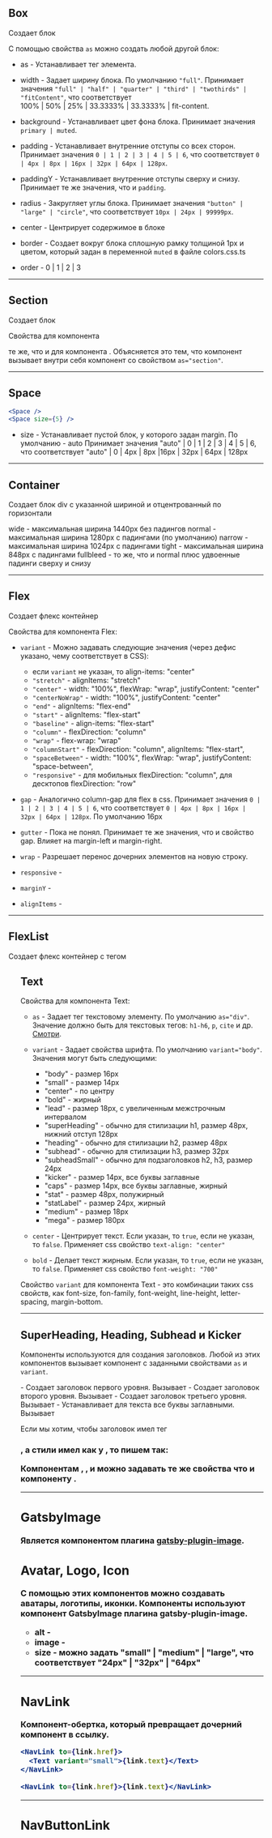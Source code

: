## Box

Создает блок <div></div>

<Box center paddingY={5}></Box>

С помощью свойства `as` можно создать любой другой блок:

<Box as="p"></Box>

- as - Устанавливает тег элемента.

- width - Задает ширину блока. По умолчанию `"full"`. Принимает значения
  `"full" | "half" | "quarter" | "third" | "twothirds" | "fitContent"`,
  что соответствует  
   100% | 50% | 25% | 33.3333% | 33.3333% | fit-content.

- background - Устанавливает цвет фона блока. Принимает значения `primary | muted`.

- padding - Устанавливает внутренние отступы со всех сторон. Принимает значения `0 | 1 | 2 | 3 | 4 | 5 | 6`, что соответствует `0 | 4px | 8px | 16px | 32px | 64px | 128px`.

- paddingY - Устанавливает внутренние отступы сверху и снизу. Принимает те же значения, что и `padding`.

- radius - Закругляет углы блока. Принимает значения `"button" | "large" | "circle"`, что соответствует `10px | 24px | 99999px`.

- center - Центрирует содержимое в блоке

- border - Создает вокруг блока сплошную рамку толщиной 1px и цветом, который задан в переменной `muted` в файле colors.css.ts

- order - 0 | 1 | 2 | 3

---

## Section

Создает блок <section></section>

<Section padding={5} radius="large" background="primary"></Section>
<Section center paddingY={3}></Section>

Свойства для компонента <Section> те же, что и для компонента <Box>. Объясняется это тем, что компонент <Section> вызывает внутри себя компонент <Box> со свойством `as="section"`.

---

## Space

```jsx
<Space />
<Space size={5} />
```

- size - Устанавливает пустой блок, у которого задан margin. По умолчанию - auto
  Принимает значения
  "auto" | 0 | 1 | 2 | 3 | 4 | 5 | 6,
  что соответствует
  "auto" | 0 | 4px | 8px |16px | 32px | 64px | 128px

---

## Container

Создает блок div с указанной шириной и отцентрованный по горизонтали

<Container width="fullbleed"></Container>
<Container className={desktopHeaderNavWrapper}></Container>

wide - максимальная ширина 1440px без падингов
normal - максимальная ширина 1280px с падингами (по умолчанию)
narrow - максимальная ширина 1024px с падингами
tight - максимальная ширина 848px с падингами
fullbleed - то же, что и normal плюс удвоенные падинги сверху и снизу

---

## Flex

Создает флекс контейнер

<Flex gap={4} variant="spaceBetween"></Flex>
<Flex responsive variant="end"></Flex>

Свойства для компонента Flex:

- `variant` - Можно задавать следующие значения (через дефис указано, чему соответствует в CSS):

  - если `variant` не указан, то align-items: "center"
  - `"stretch"` - alignItems: "stretch"
  - `"center"` - width: "100%", flexWrap: "wrap", justifyContent: "center"
  - `"centerNoWrap"` - width: "100%", justifyContent: "center"
  - `"end"` - alignItems: "flex-end"
  - `"start"` - alignItems: "flex-start"
  - `"baseline"` - align-items: "flex-start"
  - `"column"` - flexDirection: "column"
  - `"wrap"` - flex-wrap: "wrap"
  - `"columnStart"` - flexDirection: "column", alignItems: "flex-start",
  - `"spaceBetween"` - width: "100%", flexWrap: "wrap", justifyContent: "space-between",
  - `"responsive"` - для мобильных flexDirection: "column", для десктопов flexDirection: "row"

- `gap` - Аналогично column-gap для flex в css. Принимает значения `0 | 1 | 2 | 3 | 4 | 5 | 6`, что соответствует `0 | 4px | 8px | 16px | 32px | 64px | 128px`. По умолчанию 16px

- `gutter` - Пока не понял. Принимает те же значения, что и свойство gap. Влияет на margin-left и margin-right.

- `wrap` - Разрешает перенос дочерних элементов на новую строку.

- `responsive` -
- `marginY` -
- `alignItems` -

---

## FlexList

Создает флекс контейнер с тегом <ul>

<FlexList wrap gap={4}></FlexList>
---

## Text

<Text as="h1" center></Text>
<Text variant="lead" bold></Text>

Свойства для компонента Text:

- `as` - Задает тег текстовому элементу. По умолчанию `as="div"`. Значение должно быть для текстовых тегов: `h1-h6`, `p`, `cite` и др. [Смотри](https://html5book.ru/html-text/).

- `variant` - Задает свойства шрифта. По умолчанию `variant="body"`. Значения могут быть следующими:

  - "body" - размер 16px
  - "small" - размер 14px
  - "center" - по центру
  - "bold" - жирный
  - "lead" - размер 18px, с увеличенным межстрочным интервалом
  - "superHeading" - обычно для стилизации h1, размер 48px, нижний отступ 128px
  - "heading" - обычно для стилизации h2, размер 48px
  - "subhead" - обычно для стилизации h3, размер 32px
  - "subheadSmall" - обычно для подзаголовков h2, h3, размер 24px
  - "kicker" - размер 14px, все буквы заглавные
  - "caps" - размер 14px, все буквы заглавные, жирный
  - "stat" - размер 48px, полужирный
  - "statLabel" - размер 24px, жирный
  - "medium" - размер 18px
  - "mega" - размер 180px

- `center` - Центрирует текст. Если указан, то `true`, если не указан, то `false`. Применяет css свойство `text-align: "center"`

- `bold` - Делает текст жирным. Если указан, то `true`, если не указан, то `false`. Применяет css свойство `font-weight: "700"`

Свойство `variant` для компонента Text - это комбинации таких css свойств, как font-size, fon-family, font-weight, line-height, letter-spacing, margin-bottom.

---

## SuperHeading, Heading, Subhead и Kicker

<Heading center></Heading>

Компоненты используются для создания заголовков. Любой из этих компонентов вызывает компонент <Text> с заданными свойствами `as` и `variant`.

<SuperHeading> - Создает заголовок первого уровня. Вызывает <Text as="h1" variant="superHeading" />
<Heading> - Создает заголовок второго уровня. Вызывает <Text as="h2" variant="heading" />
<Subhead> - Создает заголовок третьего уровня. Вызывает <Text as="h3" variant="subhead" />
<Kicker> - Устанавливает для текста все буквы заглавными. Вызывает <Text variant="kicker" />

Если мы хотим, чтобы заголовок имел тег <h1>, а стили имел как у <Heading>, то пишем так:

<Heading as="h1"></Heading>

Компонентам <SuperHeading>, <Heading>, <Subhead> и <Kicker> можно задавать те же свойства что и компоненту <Text>.

---

## GatsbyImage

Является компонентом плагина [gatsby-plugin-image](https://www.gatsbyjs.com/plugins/gatsby-plugin-image/).

<GatsbyImage alt={props.image.alt} image={getImage(props.image.gatsbyImageData)} className={desktopHeroBottomLayer} />

## Avatar, Logo, Icon

<Icon alt={props.image.alt} image={props.image.gatsbyImageData} size="large" />

С помощью этих компонентов можно создавать аватары, логотипы, иконки. Компоненты используют компонент GatsbyImage плагина gatsby-plugin-image.

- alt -
- image -
- size - можно задать "small" | "medium" | "large", что соответствует "24px" | "32px" | "64px"

---

## NavLink

Компонент-обертка, который превращает дочерний компонент в ссылку.

```jsx
<NavLink to={link.href}>
  <Text variant="small">{link.text}</Text>
</NavLink>
```

```jsx
<NavLink to={link.href}>{link.text}</NavLink>
```

---

## NavButtonLink
